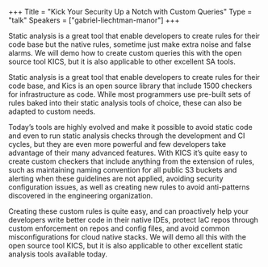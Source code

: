 +++
Title = "Kick Your Security Up a Notch with Custom Queries"
Type = "talk"
Speakers = ["gabriel-liechtman-manor"]
+++

Static analysis is a great tool that enable developers to create rules for their code base but the native rules, sometime just make extra noise and false alarms. We will demo how to create custom queries this with the open source tool KICS, but it is also applicable to other excellent SA tools.

Static analysis is a great tool that enable developers to create rules for their code base, and Kics is an open source library that include 1500 checkers for infrastructure as code. While most programmers use pre-built sets of rules baked into their static analysis tools of choice, these can also be adapted to custom needs.

Today’s tools are highly evolved and make it possible to avoid static code and even to run static analysis checks through the development and CI cycles, but they are even more powerful and few developers take advantage of their many advanced features. With KICS it’s quite easy to create custom checkers that include anything from the extension of rules, such as maintaining naming convention for all public S3 buckets and alerting when these guidelines are not applied, avoiding security configuration issues, as well as creating new rules to avoid anti-patterns discovered in the engineering organization.

Creating these custom rules is quite easy, and can proactively help your developers write better code in their native IDEs, protect IaC repos through custom enforcement on repos and config files, and avoid common misconfigurations for cloud native stacks. We will demo all this with the open source tool KICS, but it is also applicable to other excellent static analysis tools available today.